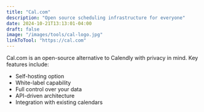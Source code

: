 ```yaml
---
title: "Cal.com"
description: "Open source scheduling infrastructure for everyone"
date: 2024-10-21T13:13:01-04:00
draft: false
image: "/images/tools/cal-logo.jpg"
linkToTool: "https://cal.com"
---
```


Cal.com is an open-source alternative to Calendly with privacy in mind. Key features include:
- Self-hosting option
- White-label capability
- Full control over your data
- API-driven architecture
- Integration with existing calendars
